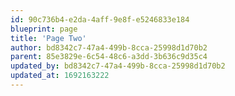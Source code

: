 ```yaml
---
id: 90c736b4-e2da-4aff-9e8f-e5246833e184
blueprint: page
title: 'Page Two'
author: bd8342c7-47a4-499b-8cca-25998d1d70b2
parent: 85e3829e-6c54-48c6-a3dd-3b636c9d35c4
updated_by: bd8342c7-47a4-499b-8cca-25998d1d70b2
updated_at: 1692163222
---
```

